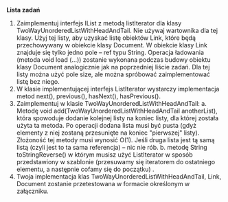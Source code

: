 **Lista zadań**
  1. Zaimplementuj interfejs IList<E> z metodą listIterator dla klasy TwoWayUnorderedListWithHeadAndTail<E>.
Nie używaj wartownika dla tej klasy. Użyj tej listy, aby uzyskać listę obiektów Link, które będą przechowywany
w obiekcie klasy Document. W obiekcie klasy Link znajduje się tylko jedno pole – ref typu String.
Operacja ładowania (metoda void load (...)) zostanie wykonana podczas budowy obiektu klasy Document analogicznie
jak na poprzedniej liście zadań. Dla tej listy można użyć pole size, ale można spróbować zaimplementować listę bez niego.
  2. W klasie implementującej interfejs ListIterator wystarczy implementacja metod next(), previous(), hasNext(), hasPrevious().
  3. Zaimplementuj w klasie TwoWayUnorderedListWithHeadAndTail<E>:
a. Metodę void add(TwoWayUnorderedListWithHeadAndTail <E> anotherList), która spowoduje dodanie kolejnej listy na koniec listy,
dla której została użyta ta metoda. Po operacji dodana lista musi być pusta (gdyż elementy z niej zostaną przesunięte 
na koniec "pierwszej" listy). Złożoność tej metody musi wynosić O(1). Jeśli druga lista jest tą samą listą (czyli jest to ta sama
referencja) – nic nie rób.
b. metodę String toStringReverse() w którym musisz użyć
ListIterator<E> w sposób przedstawiony w szablonie (przesuwamy się
iteratorem do ostatniego elementu, a następnie cofamy się do początku) .
  4. Twoja implementacja klas TwoWayUnorderedListWithHeadAndTail<E>,
Link, Document zostanie przetestowana w formacie określonym w załączniku.
